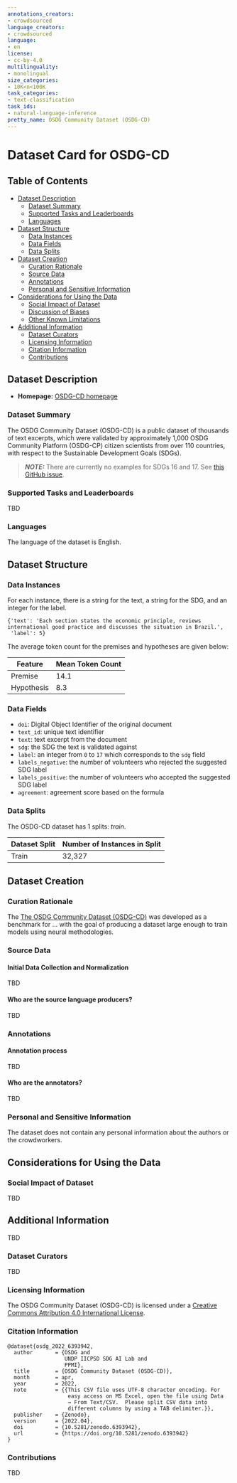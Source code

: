 ```yaml
---
annotations_creators:
- crowdsourced
language_creators:
- crowdsourced
language:
- en
license:
- cc-by-4.0
multilinguality:
- monolingual
size_categories:
- 10K<n<100K
task_categories:
- text-classification
task_ids:
- natural-language-inference
pretty_name: OSDG Community Dataset (OSDG-CD)
---
```

# Dataset Card for OSDG-CD

## Table of Contents
- [Dataset Description](#dataset-description)
  - [Dataset Summary](#dataset-summary)
  - [Supported Tasks and Leaderboards](#supported-tasks-and-leaderboards)
  - [Languages](#languages)
- [Dataset Structure](#dataset-structure)
  - [Data Instances](#data-instances)
  - [Data Fields](#data-fields)
  - [Data Splits](#data-splits)
- [Dataset Creation](#dataset-creation)
  - [Curation Rationale](#curation-rationale)
  - [Source Data](#source-data)
  - [Annotations](#annotations)
  - [Personal and Sensitive Information](#personal-and-sensitive-information)
- [Considerations for Using the Data](#considerations-for-using-the-data)
  - [Social Impact of Dataset](#social-impact-of-dataset)
  - [Discussion of Biases](#discussion-of-biases)
  - [Other Known Limitations](#other-known-limitations)
- [Additional Information](#additional-information)
  - [Dataset Curators](#dataset-curators)
  - [Licensing Information](#licensing-information)
  - [Citation Information](#citation-information)
  - [Contributions](#contributions)

## Dataset Description

- **Homepage:** [OSDG-CD homepage](https://doi.org/10.5281/zenodo.6393942)

### Dataset Summary

The OSDG Community Dataset (OSDG-CD) is a public dataset of thousands of text excerpts, which were validated by approximately 1,000 OSDG Community Platform (OSDG-CP) citizen scientists from over 110 countries, with respect to the Sustainable Development Goals (SDGs).

> **_NOTE:_**  There are currently no examples for SDGs 16 and 17. See [this GitHub issue](https://github.com/osdg-ai/osdg-data/issues/3).

### Supported Tasks and Leaderboards

TBD

### Languages

The language of the dataset is English.

## Dataset Structure

### Data Instances

For each instance, there is a string for the text, a string for the SDG, and an integer for the label.

```
{'text': 'Each section states the economic principle, reviews international good practice and discusses the situation in Brazil.',
 'label': 5}
```

The average token count for the premises and hypotheses are given below:

| Feature    | Mean Token Count |
| ---------- | ---------------- |
| Premise    | 14.1             |
| Hypothesis | 8.3              |

### Data Fields

- `doi`: Digital Object Identifier of the original document
- `text_id`: unique text identifier
- `text`: text excerpt from the document
- `sdg`: the SDG the text is validated against
- `label`: an integer from `0` to `17` which corresponds to the `sdg` field
- `labels_negative`: the number of volunteers who rejected the suggested SDG label
- `labels_positive`: the number of volunteers who accepted the suggested SDG label
- `agreement`: agreement score based on the formula


### Data Splits

The OSDG-CD dataset has 1 splits: _train_.

| Dataset Split | Number of Instances in Split |
| ------------- |----------------------------- |
| Train         | 32,327                       |

## Dataset Creation

### Curation Rationale

The [The OSDG Community Dataset (OSDG-CD)](https://doi.org/10.5281/zenodo.6393942) was developed as a benchmark for ...
with the goal of producing a dataset large enough to train models using neural methodologies.

### Source Data

#### Initial Data Collection and Normalization

TBD

#### Who are the source language producers?

TBD

### Annotations

#### Annotation process

TBD

#### Who are the annotators?

TBD

### Personal and Sensitive Information

The dataset does not contain any personal information about the authors or the crowdworkers.

## Considerations for Using the Data

### Social Impact of Dataset

TBD

## Additional Information

TBD

### Dataset Curators

TBD

### Licensing Information

The OSDG Community Dataset (OSDG-CD) is licensed under a [Creative Commons Attribution 4.0 International License](http://creativecommons.org/licenses/by/4.0/).

### Citation Information

```
@dataset{osdg_2022_6393942,
  author       = {OSDG and
                  UNDP IICPSD SDG AI Lab and
                  PPMI},
  title        = {OSDG Community Dataset (OSDG-CD)},
  month        = apr,
  year         = 2022,
  note         = {{This CSV file uses UTF-8 character encoding. For 
                   easy access on MS Excel, open the file using Data
                   → From Text/CSV.  Please split CSV data into
                   different columns by using a TAB delimiter.}},
  publisher    = {Zenodo},
  version      = {2022.04},
  doi          = {10.5281/zenodo.6393942},
  url          = {https://doi.org/10.5281/zenodo.6393942}
}
```

### Contributions

TBD
